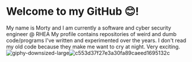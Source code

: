 # Welcome to my GitHub  😊!

My name is Morty and I am currently a software and cyber security engineer @ RHEA My profile contains repositories of weird and dumb code/programs I've written and experimented over the years. I don't read my old code because they make me want to cry at night. Very exciting.<br />
![giphy-downsized-large](https://user-images.githubusercontent.com/6032062/138508007-39925523-9aed-48fa-8cee-de8caf8278a2.gif)![c553d37f27e3a30fa89caeed1695132c](https://user-images.githubusercontent.com/6032062/138508203-68f52746-efbd-4710-a1c0-d0262ea8b406.gif)

